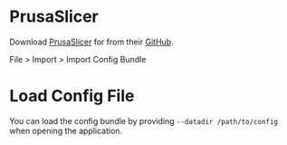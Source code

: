 # PrusaSlicer

Download [PrusaSlicer](https://www.prusa3d.com/page/prusaslicer_424/) for from their [GitHub](https://github.com/prusa3d/PrusaSlicer/releases).

File > Import > Import Config Bundle

# Load Config File

You can load the config bundle by providing `--datadir /path/to/config` when opening the application.